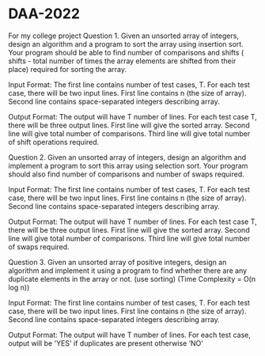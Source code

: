 # DAA-2022
For my college project
Question 1. Given an unsorted array of integers, design an algorithm and a program to sort the array using insertion sort. Your program should be able to find number of comparisons and shifts ( shifts - total number of times the array elements are shifted from their place) required for sorting the array.

Input Format: The first line contains number of test cases, T. For each test case, there will be two input lines. First line contains n (the size of array). Second line contains space-separated integers describing array.

Output Format: The output will have T number of lines. For each test case T, there will be three output lines. First line will give the sorted array. Second line will give total number of comparisons. Third line will give total number of shift operations required.

Question 2. Given an unsorted array of integers, design an algorithm and implement a program to sort this array using selection sort. Your program should also find number of comparisons and number of swaps required.

Input Format: The first line contains number of test cases, T. For each test case, there will be two input lines. First line contains n (the size of array). Second line contains space-separated integers describing array.

Output Format: The output will have T number of lines. For each test case T, there will be three output lines. First line will give the sorted array. Second line will give total number of comparisons. Third line will give total number of swaps required.

Question 3. Given an unsorted array of positive integers, design an algorithm and implement it using a program to find whether there are any duplicate elements in the array or not. (use sorting) (Time Complexity = O(n log n))

Input Format: The first line contains number of test cases, T. For each test case, there will be two input lines. First line contains n (the size of array). Second line contains space-separated integers describing array.

Output Format: The output will have T number of lines. For each test case, output will be 'YES' if duplicates are present otherwise ‘NO’
